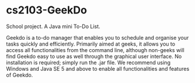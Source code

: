 cs2103-GeekDo
=============
School project.
A Java  mini To-Do List.

Geekdo is a to-do manager that enables you to schedule and organise your tasks quickly and efficiently. Primarily aimed at geeks, it allows you to access all functionalities from the command line, although non-geeks will find Geekdo easy to use as well through the graphical user interface. No installation is required; simply run the .jar file. We recommend using Windows and Java SE 5 and above to enable all functionalities and
features of Geekdo.

